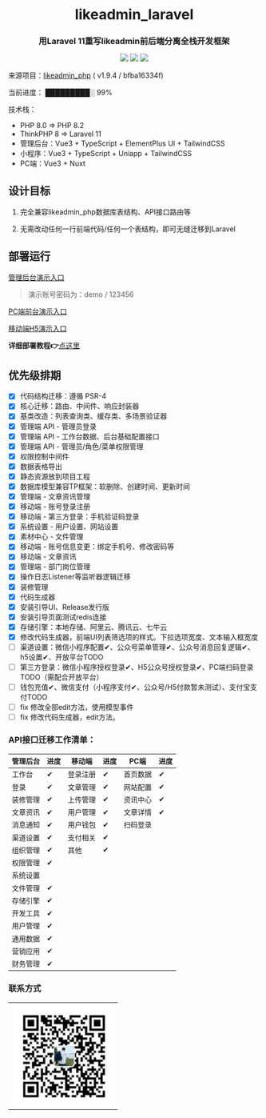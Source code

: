 <h1 align="center" style="margin: 10px 0 10px; font-weight: bold;">likeadmin_laravel</h1>
<h3 align="center" style="margin-bottom: 10px;">用Laravel 11重写likeadmin前后端分离全栈开发框架</h3>
<p align="center">
<a href="#"><img src="https://img.shields.io/badge/Laravel-11-ef6763"></a>
<a href="#"><img src="https://img.shields.io/badge/PHP-8.2-8892bf"></a>
<a href="#"><img src="https://img.shields.io/badge/MySQL-8.0-3e6e93"></a>

来源项目：[likeadmin_php](https://github.com/likeadmin-likeshop/likeadmin_php) ( v1.9.4 / bfba16334f)

当前进度：
█████████░ 99%

技术栈：
- PHP 8.0 => PHP 8.2
- ThinkPHP 8 => Laravel 11
- 管理后台：Vue3 + TypeScript + ElementPlus UI + TailwindCSS
- 小程序：Vue3 + TypeScript + Uniapp + TailwindCSS
- PC端：Vue3 + Nuxt

## 设计目标

1. 完全兼容likeadmin_php数据库表结构、API接口路由等

2. 无需改动任何一行前端代码/任何一个表结构，即可无缝迁移到Laravel

## 部署运行

[管理后台演示入口](https://lara-s.sodair.top/admin/)

> 演示账号密码为：demo / 123456

[PC端前台演示入口](https://lara-s.sodair.top/pc/)

[移动端H5演示入口](https://lara-s.sodair.top/mobile/)

**详细部署教程👉**[点这里](/doc/deploy.md)

## 优先级排期

- [x] 代码结构迁移：遵循 PSR-4
- [x] 核心迁移：路由、中间件、响应封装器
- [x] 基类改造：列表查询类、缓存类、多场景验证器
- [x] 管理端 API - 管理员登录
- [x] 管理端 API - 工作台数据、后台基础配置接口
- [x] 管理端 API - 管理员/角色/菜单权限管理
- [x] 权限控制中间件
- [x] 数据表格导出
- [x] 静态资源放到项目工程
- [x] 数据库模型兼容TP框架：软删除、创建时间、更新时间
- [x] 管理端 - 文章资讯管理
- [x] 移动端 - 账号登录注册
- [x] 移动端 - 第三方登录：手机验证码登录
- [x] 系统设置 - 用户设置、网站设置
- [x] 素材中心 - 文件管理
- [x] 移动端 - 账号信息变更：绑定手机号、修改密码等
- [x] 移动端 - 文章资讯
- [x] 管理端 - 部门岗位管理
- [x] 操作日志Listener等监听器逻辑迁移
- [x] 装修管理
- [x] 代码生成器
- [x] 安装引导UI、Release发行版
- [x] 安装引导页面测试redis连接
- [x] 存储引擎：本地存储、阿里云、腾讯云、七牛云
- [x] 修改代码生成器，前端UI列表筛选项的样式。下拉选项宽度、文本输入框宽度
- [ ] 渠道设置：微信小程序配置✔、公众号菜单管理✔、公众号消息回复逻辑✔、h5设置✔、开放平台TODO
- [ ] 第三方登录：微信小程序授权登录✔、H5公众号授权登录✔、PC端扫码登录TODO（需配合开放平台）
- [ ] 钱包充值✔、微信支付（小程序支付✔、公众号/H5付款暂未测试）、支付宝支付TODO
- [ ] fix 修改全部edit方法，使用模型事件
- [ ] fix 修改代码生成器，edit方法。

### API接口迁移工作清单：

| **管理后台**   | 进度 | **移动端**     | 进度 | **PC端**       | 进度 |
|----------------|----|----------------|----|----------------|------|
| 工作台 | ✔ | 登录注册 | ✔ | 首页数据 | ✔ |
| 登录 | ✔ | 文章管理 | ✔ | 网站配置 | ✔ |
| 装修管理 | ✔ | 上传管理 | ✔ | 资讯中心 | ✔ |
| 文章资讯 | ✔ | 用户管理 | ✔ | 文章详情 | ✔ |
| 消息通知 | ✔ | 用户钱包 | ✔ | 扫码登录 |      |
| 渠道设置 | ✔ | 支付相关 | ✔ |                |      |
| 组织管理 | ✔ | 其他 | ✔ |                |      |
| 权限管理 | ✔ |                |    |                |      |
| 系统设置 |    |                |    |                |      |
| 文件管理 | ✔ |                |    |                |      |
| 存储引擎 | ✔ |                |    |                |      |
| 开发工具 | ✔ |                |    |                |      |
| 用户管理 | ✔ |                |    |                |      |
| 通用数据 | ✔ |                |    |                |      |
| 营销应用 | ✔ |                |    |                |      |
| 财务管理 | ✔ |                |    |                |      |


### 联系方式

<table>
<tr>
    <td>
        <img src="./doc/image/wechat-contact-crop.jpg" alt="qrcode"/>
    </td>
</tr>
</table>
